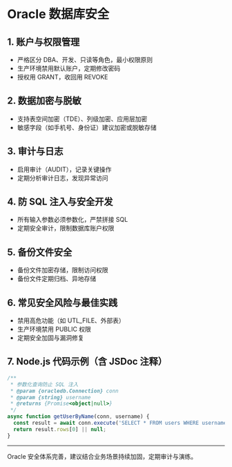# Oracle 数据库安全

## 1. 账户与权限管理
- 严格区分 DBA、开发、只读等角色，最小权限原则
- 生产环境禁用默认账户，定期修改密码
- 授权用 GRANT，收回用 REVOKE

## 2. 数据加密与脱敏
- 支持表空间加密（TDE）、列级加密、应用层加密
- 敏感字段（如手机号、身份证）建议加密或脱敏存储

## 3. 审计与日志
- 启用审计（AUDIT），记录关键操作
- 定期分析审计日志，发现异常访问

## 4. 防 SQL 注入与安全开发
- 所有输入参数必须参数化，严禁拼接 SQL
- 定期安全审计，限制数据库账户权限

## 5. 备份文件安全
- 备份文件加密存储，限制访问权限
- 备份文件定期归档、异地存储

## 6. 常见安全风险与最佳实践
- 禁用高危功能（如 UTL_FILE、外部表）
- 生产环境禁用 PUBLIC 权限
- 定期安全加固与漏洞修复

## 7. Node.js 代码示例（含 JSDoc 注释）
```js
/**
 * 参数化查询防止 SQL 注入
 * @param {oracledb.Connection} conn
 * @param {string} username
 * @returns {Promise<object|null>}
 */
async function getUserByName(conn, username) {
  const result = await conn.execute('SELECT * FROM users WHERE username = :username', { username });
  return result.rows[0] || null;
}
```

---

Oracle 安全体系完善，建议结合业务场景持续加固，定期审计与演练。 